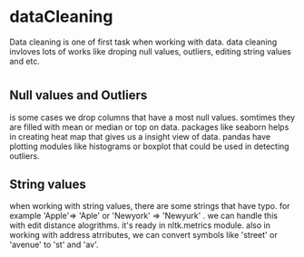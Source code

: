 # dataCleaning
Data cleaning is one of first task when working with data. data cleaning invloves lots of works like droping null values, outliers, editing string values and etc. 
#
<h2> Null values and Outliers </h2>
is some cases we drop columns that have a most null values. somtimes they are filled with mean or median or top on data. 
packages like seaborn helps in creating heat map that gives us a insight view of data. pandas have plotting modules like histograms or boxplot that could be used in detecting outliers. 

<h2>String values </h2>
when working with string values, there are some strings that have typo. for example 'Apple'=> 'Aple' or 'Newyork' => 'Newyurk' . we can handle this with edit distance alogrithms. it's ready in nltk.metrics module.
also in working with address atrributes, we can convert symbols like 'street' or 'avenue' to 'st' and 'av'.
